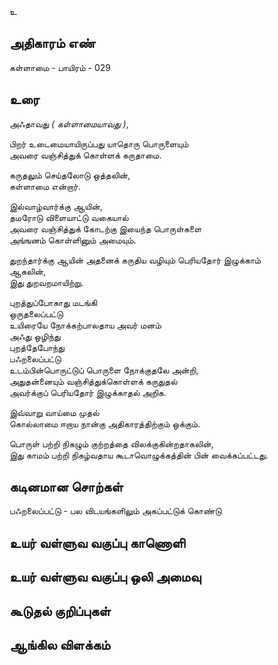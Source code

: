 உ


## அதிகாரம் எண்

கள்ளாமை - பாயிரம் - 029

## உரை

அஃதாவது _( கள்ளாமையாவது )_,  

பிறர் உடைமையாயிருப்பது யாதொரு பொருளையும்  
அவரை வஞ்சித்துக் கொள்ளக் கருதாமை.  

கருதலும் செய்தலோடு ஒத்தலின்,  
கள்ளாமை என்றார்.  

இல்வாழ்வார்க்கு ஆயின்,  
தமரோடு விளையாட்டு வகையால்  
அவரை வஞ்சித்துக் கோடற்கு இயைந்த பொருள்களை  
அங்ஙனம் கொள்ளினும் அமையும்.  

துறந்தார்க்கு ஆயின் 
அதனைக் கருதிய வழியும் பெரியதோர் இழுக்காம்   
ஆகலின்,   
இது துறவறமாயிற்று.  

புறத்துப்போகாது மடங்கி  
ஒருதலைப்பட்டு   
உயிரையே நோக்கற்பாலதாய அவர் மனம்  
அஃது ஒழிந்து   
புறத்தேபோந்து   
பஃறலைப்பட்டு  
உடம்பின்பொருட்டுப் பொருளை நோக்குதலே அன்றி,  
அதுதன்னையும் வஞ்சித்துக்கொள்ளக் கருதுதல்  
அவர்க்குப் பெரியதோர் இழுக்காதல் அறிக.  

இவ்வாறு 
வாய்மை முதல்  
கொல்லாமை ஈறாய நான்கு அதிகாரத்திற்கும் ஒக்கும்.  

பொருள் பற்றி நிகழும் குற்றத்தை விலக்குகின்றதாகலின்,  
இது காமம் பற்றி நிகழ்வதாய கூடாவொழுக்கத்தின் பின் வைக்கப்பட்டது.


## கடினமான சொற்கள்

பஃறலைப்பட்டு - பல விடயங்களிலும் அகப்பட்டுக் கொண்டு 


## உயர் வள்ளுவ வகுப்பு காணொளி


## உயர் வள்ளுவ வகுப்பு ஒலி அமைவு 


## கூடுதல் குறிப்புகள்


## ஆங்கில விளக்கம்

